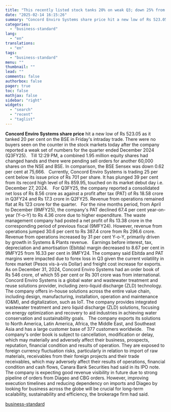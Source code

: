 ```yaml
---
title: "This recently listed stock tanks 20% on weak Q3; down 25% from issue price"
date: "2025-02-14 16:15:26"
summary: "Concord Enviro Systems share price hit a new low of Rs 523.05 as it tanked 20 per cent on the BSE in Friday's intraday trade. There were no buyers seen on the counter in the stock markets today after the company reported a weak set of numbers for the quarter..."
categories:
  - "business-standard"
lang:
  - "en"
translations:
  - "en"
tags:
  - "business-standard"
menu: ""
thumbnail: ""
lead: ""
comments: false
authorbox: false
pager: true
toc: false
mathjax: false
sidebar: "right"
widgets:
  - "search"
  - "recent"
  - "taglist"
---
```


**Concord Enviro Systems share price** hit a new low of Rs 523.05 as it tanked 20 per cent on the BSE in Friday's intraday trade. There were no buyers seen on the counter in the stock markets today after the company reported a weak set of numbers for the quarter ended December 2024 (Q3FY25).
 
Till 12:29 PM, a combined 1.95 million equity shares had changed hands and there were pending sell orders for another 60,000 shares on the NSE and BSE. In comparison, the BSE Sensex was down 0.62 per cent at 75,666.
 
Currently, Concord Enviro Systems is trading 25 per cent below its issue price of Rs 701 per share. It has plunged 39 per cent from its record high level of Rs 859.95, touched on its market debut day i.e. December 27, 2024. 
 
For Q3FY25, the company reported a consolidated net loss of Rs 8.56 crore as against a profit after tax (PAT) of Rs 18.58 crore in Q3FY24 and Rs 17.3 crore in Q2FY25. Revenue from operations remained flat at Rs 123 crore for the quarter.
 
For the nine months period, from April to December (9MFY25), the company's PAT declined 67.4 per cent year-on-year (Y-o-Y) to Rs 4.36 crore due to higher expenditure. The waste management company had posted a net profit of Rs 13.38 crore in the corresponding period of previous fiscal (9MFY24). However, revenue from operations jumped 30.6 per cent to Rs 387.4 crore from Rs 296.6 crore.
 
Revenue from operations increased by 31 per cent Y-o-Y, primarily driven by growth in Systems & Plants revenue.
 
Earnings before interest, tax, depreciation and amortisation (Ebitda) margin decreased to 8.67 per cent in 9MFY25 from 16.33 per cent in 9MFY24. The company said Ebitda and PAT margins were impacted due to forex loss in Q3 given the current volatility in forex market (Pesos vis-à-vis Dollar) and freight cost increase for exports.
 
As on December 31, 2024, Concord Enviro Systems had an order book of Rs 546 crore, of which 55 per cent or Rs 301 crore was from international.
 
Concord Enviro Systems is a global water and wastewater treatment and reuse solutions provider, including zero-liquid discharge (ZLD) technology. The company offers in-house solutions across the entire value chain, including design, manufacturing, installation, operation and maintenance (O&M), and digitalization, such as IoT. The company provides integrated wastewater treatment and zero liquid discharge (ZLD) solutions, focusing on energy optimization and recovery to aid industries in achieving water conservation and sustainability goals.
 
The company exports its solutions to North America, Latin America, Africa, the Middle East, and Southeast Asia and has a large customer base of 377 customers worldwide.
 
The company's order book is subject to cancellation, modification or delay, which may materially and adversely affect their business, prospects, reputation, financial condition and results of operation. They are exposed to foreign currency fluctuation risks, particularly in relation to import of raw materials, receivables from their foreign projects and their trade receivables, which may adversely affect their results of operations, financial condition and cash flows, Canara Bank Securities had said in its IPO note.
 
The company is expecting good revenue visibility in future due to strong pipeline of orders from Diageo and CBG orders. However, improving execution timelines and reducing dependency on imports and Diageo by looking for business across the globe will be crucial for long-term scalability, sustainability and efficiency, the brokerage firm had said.

[business-standard](https://www.business-standard.com/markets/news/this-recently-listed-ipo-tanks-20-on-weak-q3-down-25-against-issue-price-125021400797_1.html)
